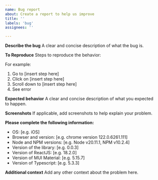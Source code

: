 ```yaml
---
name: Bug report
about: Create a report to help us improve
title: ''
labels: 'bug'
assignees: ''

---
```


**Describe the bug**
A clear and concise description of what the bug is.

**To Reproduce**
Steps to reproduce the behavior:

For example:

1. Go to [insert step here]
2. Click on [insert step here]
3. Scroll down to [insert step here]
4. See error

**Expected behavior**
A clear and concise description of what you expected to happen.

**Screenshots**
If applicable, add screenshots to help explain your problem.

**Please complete the following information:**

- OS: [e.g. iOS]
- Browser and version: [e.g. chrome version 122.0.6261.111]
- Node and NPM versions: [e.g. Node v20.11.1, NPM v10.2.4]
- Version of the library: [e.g. 0.0.3]
- Version of ReactJS: [e.g. 18.2.0]
- Version of MUI Material: [e.g. 5.15.7]
- Version of Typescript: [e.g. 5.3.3]

**Additional context**
Add any other context about the problem here.
